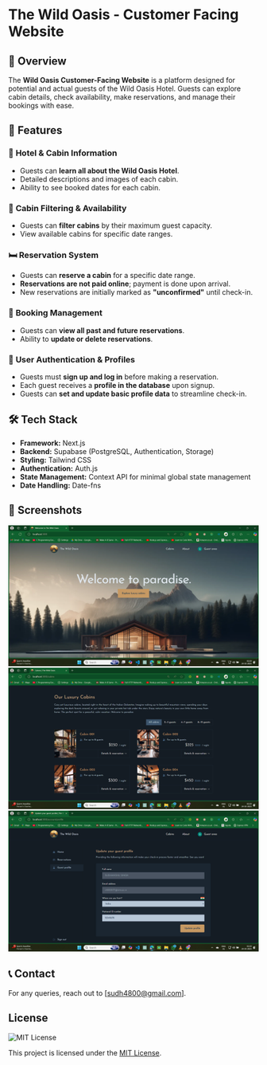 # The Wild Oasis - Customer Facing Website

## 🌿 Overview

The **Wild Oasis Customer-Facing Website** is a platform designed for potential
and actual guests of the Wild Oasis Hotel. Guests can explore cabin details,
check availability, make reservations, and manage their bookings with ease.

## 🚀 Features

### 🏨 **Hotel & Cabin Information**

- Guests can **learn all about the Wild Oasis Hotel**.
- Detailed descriptions and images of each cabin.
- Ability to see booked dates for each cabin.

### 🔎 **Cabin Filtering & Availability**

- Guests can **filter cabins** by their maximum guest capacity.
- View available cabins for specific date ranges.

### 🛏 **Reservation System**

- Guests can **reserve a cabin** for a specific date range.
- **Reservations are not paid online**; payment is done upon arrival.
- New reservations are initially marked as **"unconfirmed"** until check-in.

### 📅 **Booking Management**

- Guests can **view all past and future reservations**.
- Ability to **update or delete reservations**.

### 🔐 **User Authentication & Profiles**

- Guests must **sign up and log in** before making a reservation.
- Each guest receives a **profile in the database** upon signup.
- Guests can **set and update basic profile data** to streamline check-in.

## 🛠 Tech Stack

- **Framework:** Next.js
- **Backend:** Supabase (PostgreSQL, Authentication, Storage)
- **Styling:** Tailwind CSS
- **Authentication:** Auth.js
- **State Management:** Context API for minimal global state management
- **Date Handling:** Date-fns

## 📸 Screenshots

![Dashboard Screenshot](./public/screenshots/img-1.png)
![Dashboard Screenshot](./public/screenshots/img-2.png)
![Dashboard Screenshot](./public/screenshots/img-3.png)

## 📞 Contact

For any queries, reach out to [sudh4800@gmail.com].

## License

![MIT License](https://img.shields.io/badge/License-MIT-blue.svg)

This project is licensed under the [MIT License](./LICENSE).
